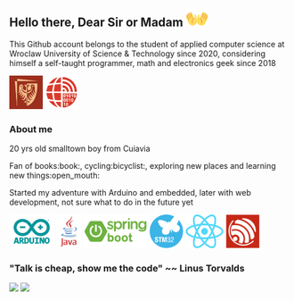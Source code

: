 ## Hello there, Dear Sir or Madam <img src="img/open_hands.png" width="40"/>
<div>
    <p>
        This Github account belongs to the student of applied computer science at Wroclaw University of Science & Technology since 2020, considering himself a self-taught programmer, math and electronics geek since 2018
    </p>
    <img src="img/pwr_logo.jpg" width="60"/>
    <img src="img/wit_logo.png" width="60"/>
</div>

### About me
<p>20 yrs old smalltown boy from Cuiavia</p>
<p>Fan of books:book:, cycling:bicyclist:, exploring new places and learning new things:open_mouth:</p>
<p>Started my adventure with Arduino and embedded, later with web development, not sure what to do in the future yet</p>
<div>
    <img src="img/arduino.png" height="60"/>
    <img src="img/java.png" height="60"/>
    <img src="img/spring.png" height="60"/>
    <img src="img/stm32.png" height="60"/>
    <img src="img/react.png" height="60"/>
    <img src="img/esp32.png" height="60"/> 
</div>

### "Talk is cheap, show me the code" ~~ Linus Torvalds
<div>
    <img src="https://github-readme-stats.vercel.app/api/top-langs/?username=Filip1159&langs_count=30&layout=compact&show_icons=true&icon_color=34abeb&theme=radical&hide=Dockerfile,Assembly,CMake" height="160"/>
    <img src="https://github-readme-stats.vercel.app/api?username=Filip1159&show_icons=true&theme=radical" height="160"/>
</div>
